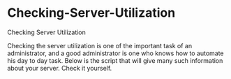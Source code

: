 # Checking-Server-Utilization
Checking Server Utilization

Checking the server utilization is one of the important task of an administrator, and a good administrator is one who knows how to automate his day to day task. Below is the script that will give many such information about your server. Check it yourself.
